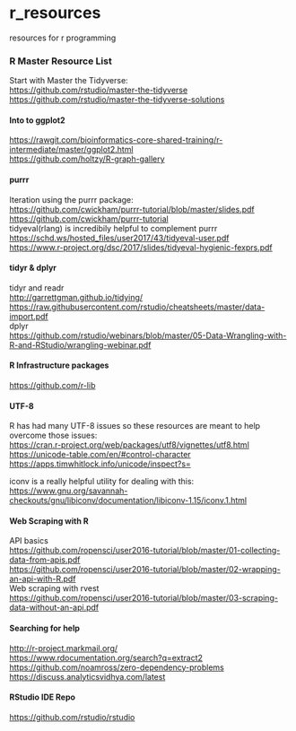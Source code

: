 # r_resources
resources for r programming

### R Master Resource List
Start with Master the Tidyverse:   
https://github.com/rstudio/master-the-tidyverse  
https://github.com/rstudio/master-the-tidyverse-solutions   

#### Into to ggplot2
https://rawgit.com/bioinformatics-core-shared-training/r-intermediate/master/ggplot2.html  
https://github.com/holtzy/R-graph-gallery  

#### purrr 
Iteration using the purrr package:   
https://github.com/cwickham/purrr-tutorial/blob/master/slides.pdf
https://github.com/cwickham/purrr-tutorial  
tidyeval(rlang) is incredibily helpful to complement purrr  
https://schd.ws/hosted_files/user2017/43/tidyeval-user.pdf  
https://www.r-project.org/dsc/2017/slides/tidyeval-hygienic-fexprs.pdf  

#### tidyr & dplyr
tidyr and readr   
http://garrettgman.github.io/tidying/  
https://raw.githubusercontent.com/rstudio/cheatsheets/master/data-import.pdf  
dplyr   
https://github.com/rstudio/webinars/blob/master/05-Data-Wrangling-with-R-and-RStudio/wrangling-webinar.pdf  

#### R Infrastructure packages
https://github.com/r-lib  


#### UTF-8
R has had many UTF-8 issues so these resources are meant to help overcome those issues:   
https://cran.r-project.org/web/packages/utf8/vignettes/utf8.html  
https://unicode-table.com/en/#control-character  
https://apps.timwhitlock.info/unicode/inspect?s=  

iconv is a really helpful utility for dealing with this:    
https://www.gnu.org/savannah-checkouts/gnu/libiconv/documentation/libiconv-1.15/iconv.1.html

#### Web Scraping with R
API basics   
https://github.com/ropensci/user2016-tutorial/blob/master/01-collecting-data-from-apis.pdf  
https://github.com/ropensci/user2016-tutorial/blob/master/02-wrapping-an-api-with-R.pdf  
Web scraping with rvest    
https://github.com/ropensci/user2016-tutorial/blob/master/03-scraping-data-without-an-api.pdf  


#### Searching for help
http://r-project.markmail.org/  
https://www.rdocumentation.org/search?q=extract2  
https://github.com/noamross/zero-dependency-problems
https://discuss.analyticsvidhya.com/latest


#### RStudio IDE Repo
https://github.com/rstudio/rstudio  
